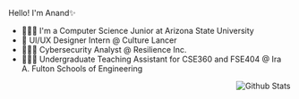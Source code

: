 Hello! I'm Anand✨
- 👨🏻‍🎓 I'm a Computer Science Junior at Arizona State University
- 🎨 UI/UX Designer Intern @ Culture Lancer
- 🧑🏻‍💻 Cybersecurity Analyst @ Resilience Inc. 
- 🧑🏻‍🏫 Undergraduate Teaching Assistant for CSE360 and FSE404 @ Ira A. Fulton Schools of Engineering

<img align="right" alt="Github Stats" src="https://github-readme-stats.vercel.app/api/top-langs/?username=amishr87&layout=compact&langs_count=6&theme=dark&border_radius=20">


<!--
amishr87/amishr87 is a ✨ special ✨ repository because its `README.md` (this file) appears on your GitHub profile.
You can click the Preview link to take a look at your changes.
--->
